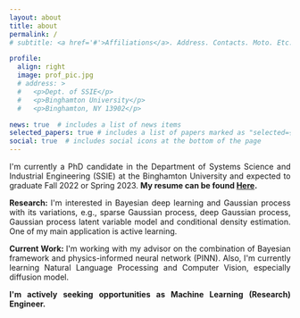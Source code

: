 ```yaml
---
layout: about
title: about
permalink: /
# subtitle: <a href='#'>Affiliations</a>. Address. Contacts. Moto. Etc.

profile:
  align: right
  image: prof_pic.jpg
  # address: >
  #   <p>Dept. of SSIE</p>
  #   <p>Binghamton University</p>
  #   <p>Binghamton, NY 13902</p>

news: true  # includes a list of news items
selected_papers: true # includes a list of papers marked as "selected={true}"
social: true  # includes social icons at the bottom of the page
---
```


<p style="text-align: justify;"> I'm currently a PhD candidate in the Department of Systems Science and Industrial Engineering (SSIE) at the Binghamton University and expected to graduate Fall 2022 or Spring 2023. <strong>My resume can be found <a href='assets/pdf/Industrial_Resume.pdf'>Here</a>.</strong>

<p style="text-align: justify;"> <strong>Research: </strong> I'm interested in Bayesian deep learning and Gaussian process with its variations, e.g., sparse Gaussian process, deep Gaussian process, Gaussian process latent variable model and conditional density estimation. One of my main application is active learning. 

<p style="text-align: justify;"> <strong>Current Work: </strong>I'm working with my advisor on the combination of Bayesian framework and physics-informed neural network (PINN). Also, I'm currently learning Natural Language Processing and Computer Vision, especially diffusion model. 

<p style="text-align: justify;"> <strong>I'm actively seeking opportunities as Machine Learning (Research) Engineer.</strong>
